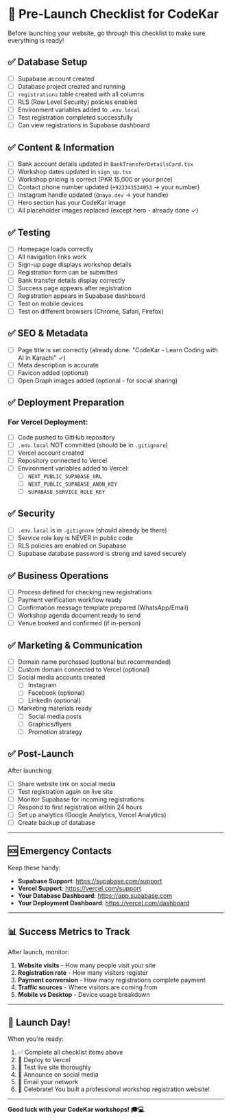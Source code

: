 # 🚀 Pre-Launch Checklist for CodeKar

Before launching your website, go through this checklist to make sure everything is ready!

## ✅ Database Setup

- [ ] Supabase account created
- [ ] Database project created and running
- [ ] `registrations` table created with all columns
- [ ] RLS (Row Level Security) policies enabled
- [ ] Environment variables added to `.env.local`
- [ ] Test registration completed successfully
- [ ] Can view registrations in Supabase dashboard

## ✅ Content & Information

- [ ] Bank account details updated in `BankTransferDetailsCard.tsx`
- [ ] Workshop dates updated in `sign_up.tsx`
- [ ] Workshop pricing is correct (PKR 15,000 or your price)
- [ ] Contact phone number updated (`+923343534053` → your number)
- [ ] Instagram handle updated (`@naya.dev` → your handle)
- [ ] Hero section has your CodeKar image
- [ ] All placeholder images replaced (except hero - already done ✓)

## ✅ Testing

- [ ] Homepage loads correctly
- [ ] All navigation links work
- [ ] Sign-up page displays workshop details
- [ ] Registration form can be submitted
- [ ] Bank transfer details display correctly
- [ ] Success page appears after registration
- [ ] Registration appears in Supabase dashboard
- [ ] Test on mobile devices
- [ ] Test on different browsers (Chrome, Safari, Firefox)

## ✅ SEO & Metadata

- [ ] Page title is set correctly (already done: "CodeKar - Learn Coding with AI in Karachi" ✓)
- [ ] Meta description is accurate
- [ ] Favicon added (optional)
- [ ] Open Graph images added (optional - for social sharing)

## ✅ Deployment Preparation

### For Vercel Deployment:

- [ ] Code pushed to GitHub repository
- [ ] `.env.local` NOT committed (should be in `.gitignore`)
- [ ] Vercel account created
- [ ] Repository connected to Vercel
- [ ] Environment variables added to Vercel:
  - [ ] `NEXT_PUBLIC_SUPABASE_URL`
  - [ ] `NEXT_PUBLIC_SUPABASE_ANON_KEY`
  - [ ] `SUPABASE_SERVICE_ROLE_KEY`

## ✅ Security

- [ ] `.env.local` is in `.gitignore` (should already be there)
- [ ] Service role key is NEVER in public code
- [ ] RLS policies are enabled on Supabase
- [ ] Supabase database password is strong and saved securely

## ✅ Business Operations

- [ ] Process defined for checking new registrations
- [ ] Payment verification workflow ready
- [ ] Confirmation message template prepared (WhatsApp/Email)
- [ ] Workshop agenda document ready to send
- [ ] Venue booked and confirmed (if in-person)

## ✅ Marketing & Communication

- [ ] Domain name purchased (optional but recommended)
- [ ] Custom domain connected to Vercel (optional)
- [ ] Social media accounts created
  - [ ] Instagram
  - [ ] Facebook (optional)
  - [ ] LinkedIn (optional)
- [ ] Marketing materials ready
  - [ ] Social media posts
  - [ ] Graphics/flyers
  - [ ] Promotion strategy

## ✅ Post-Launch

After launching:

- [ ] Share website link on social media
- [ ] Test registration again on live site
- [ ] Monitor Supabase for incoming registrations
- [ ] Respond to first registration within 24 hours
- [ ] Set up analytics (Google Analytics, Vercel Analytics)
- [ ] Create backup of database

---

## 🆘 Emergency Contacts

Keep these handy:

- **Supabase Support**: https://supabase.com/support
- **Vercel Support**: https://vercel.com/support
- **Your Database Dashboard**: https://app.supabase.com
- **Your Deployment Dashboard**: https://vercel.com/dashboard

---

## 📊 Success Metrics to Track

After launch, monitor:

1. **Website visits** - How many people visit your site
2. **Registration rate** - How many visitors register
3. **Payment conversion** - How many registrations complete payment
4. **Traffic sources** - Where visitors are coming from
5. **Mobile vs Desktop** - Device usage breakdown

---

## 🎉 Launch Day!

When you're ready:

1. ✅ Complete all checklist items above
2. 🚀 Deploy to Vercel
3. 🧪 Test live site thoroughly
4. 📣 Announce on social media
5. 📧 Email your network
6. 🎊 Celebrate! You built a professional workshop registration website!

---

**Good luck with your CodeKar workshops! 🎓💻**

